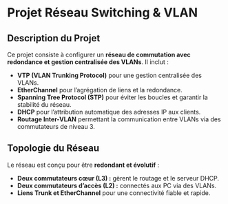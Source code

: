 # Projet Réseau Switching & VLAN


## Description du Projet
Ce projet consiste à configurer un **réseau de commutation avec redondance et gestion centralisée des VLANs**. Il inclut :
- **VTP (VLAN Trunking Protocol)** pour une gestion centralisée des VLANs.
- **EtherChannel** pour l’agrégation de liens et la redondance.
- **Spanning Tree Protocol (STP)** pour éviter les boucles et garantir la stabilité du réseau.
- **DHCP** pour l’attribution automatique des adresses IP aux clients.
- **Routage Inter-VLAN** permettant la communication entre VLANs via des commutateurs de niveau 3.

##  Topologie du Réseau
Le réseau est conçu pour être **redondant et évolutif** :
- **Deux commutateurs cœur (L3) :** gèrent le routage et le serveur DHCP.
- **Deux commutateurs d’accès (L2) :** connectés aux PC via des VLANs.
- **Liens Trunk et EtherChannel** pour une connectivité fiable et rapide.
